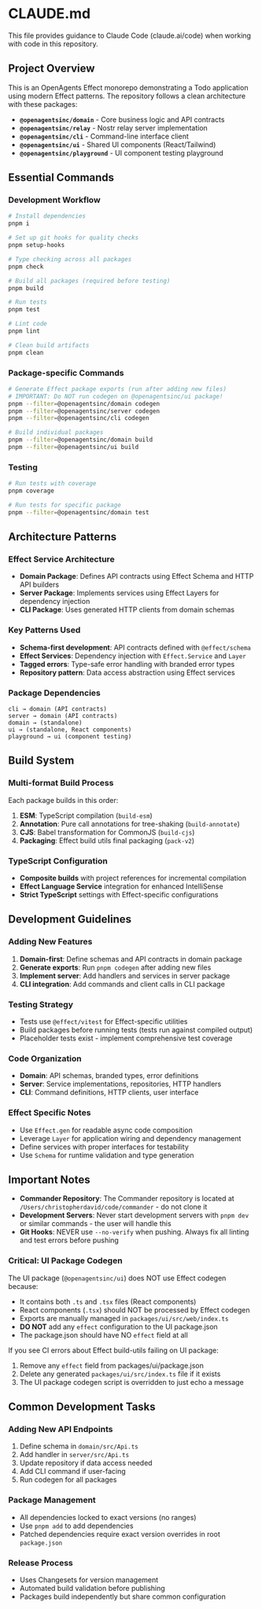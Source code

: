 # CLAUDE.md

This file provides guidance to Claude Code (claude.ai/code) when working with code in this repository.

## Project Overview

This is an OpenAgents Effect monorepo demonstrating a Todo application using modern Effect patterns. The repository follows a clean architecture with these packages:

- **`@openagentsinc/domain`** - Core business logic and API contracts
- **`@openagentsinc/relay`** - Nostr relay server implementation
- **`@openagentsinc/cli`** - Command-line interface client
- **`@openagentsinc/ui`** - Shared UI components (React/Tailwind)
- **`@openagentsinc/playground`** - UI component testing playground

## Essential Commands

### Development Workflow
```bash
# Install dependencies
pnpm i

# Set up git hooks for quality checks
pnpm setup-hooks

# Type checking across all packages
pnpm check

# Build all packages (required before testing)
pnpm build

# Run tests
pnpm test

# Lint code
pnpm lint

# Clean build artifacts
pnpm clean
```

### Package-specific Commands
```bash
# Generate Effect package exports (run after adding new files)
# IMPORTANT: Do NOT run codegen on @openagentsinc/ui package!
pnpm --filter=@openagentsinc/domain codegen
pnpm --filter=@openagentsinc/server codegen
pnpm --filter=@openagentsinc/cli codegen

# Build individual packages
pnpm --filter=@openagentsinc/domain build
pnpm --filter=@openagentsinc/ui build
```

### Testing
```bash
# Run tests with coverage
pnpm coverage

# Run tests for specific package
pnpm --filter=@openagentsinc/domain test
```

## Architecture Patterns

### Effect Service Architecture
- **Domain Package**: Defines API contracts using Effect Schema and HTTP API builders
- **Server Package**: Implements services using Effect Layers for dependency injection
- **CLI Package**: Uses generated HTTP clients from domain schemas

### Key Patterns Used
- **Schema-first development**: API contracts defined with `@effect/schema`
- **Effect Services**: Dependency injection with `Effect.Service` and `Layer`
- **Tagged errors**: Type-safe error handling with branded error types
- **Repository pattern**: Data access abstraction using Effect services

### Package Dependencies
```
cli → domain (API contracts)
server → domain (API contracts)
domain → (standalone)
ui → (standalone, React components)
playground → ui (component testing)
```

## Build System

### Multi-format Build Process
Each package builds in this order:
1. **ESM**: TypeScript compilation (`build-esm`)
2. **Annotation**: Pure call annotations for tree-shaking (`build-annotate`)
3. **CJS**: Babel transformation for CommonJS (`build-cjs`)
4. **Packaging**: Effect build utils final packaging (`pack-v2`)

### TypeScript Configuration
- **Composite builds** with project references for incremental compilation
- **Effect Language Service** integration for enhanced IntelliSense
- **Strict TypeScript** settings with Effect-specific configurations

## Development Guidelines

### Adding New Features
1. **Domain-first**: Define schemas and API contracts in domain package
2. **Generate exports**: Run `pnpm codegen` after adding new files
3. **Implement server**: Add handlers and services in server package
4. **CLI integration**: Add commands and client calls in CLI package

### Testing Strategy
- Tests use `@effect/vitest` for Effect-specific utilities
- Build packages before running tests (tests run against compiled output)
- Placeholder tests exist - implement comprehensive test coverage

### Code Organization
- **Domain**: API schemas, branded types, error definitions
- **Server**: Service implementations, repositories, HTTP handlers
- **CLI**: Command definitions, HTTP clients, user interface

### Effect Specific Notes
- Use `Effect.gen` for readable async code composition
- Leverage `Layer` for application wiring and dependency management
- Define services with proper interfaces for testability
- Use `Schema` for runtime validation and type generation

## Important Notes

- **Commander Repository**: The Commander repository is located at `/Users/christopherdavid/code/commander` - do not clone it
- **Development Servers**: Never start development servers with `pnpm dev` or similar commands - the user will handle this
- **Git Hooks**: NEVER use `--no-verify` when pushing. Always fix all linting and test errors before pushing

### Critical: UI Package Codegen
The UI package (`@openagentsinc/ui`) does NOT use Effect codegen because:
- It contains both `.ts` and `.tsx` files (React components)
- React components (`.tsx`) should NOT be processed by Effect codegen
- Exports are manually managed in `packages/ui/src/web/index.ts`
- **DO NOT** add any `effect` configuration to the UI package.json
- The package.json should have NO `effect` field at all

If you see CI errors about Effect build-utils failing on UI package:
1. Remove any `effect` field from packages/ui/package.json
2. Delete any generated `packages/ui/src/index.ts` file if it exists
3. The UI package codegen script is overridden to just echo a message

## Common Development Tasks

### Adding New API Endpoints
1. Define schema in `domain/src/Api.ts`
2. Add handler in `server/src/Api.ts`
3. Update repository if data access needed
4. Add CLI command if user-facing
5. Run codegen for all packages

### Package Management
- All dependencies locked to exact versions (no ranges)
- Use `pnpm add` to add dependencies
- Patched dependencies require exact version overrides in root `package.json`

### Release Process
- Uses Changesets for version management
- Automated build validation before publishing
- Packages build independently but share common configuration
